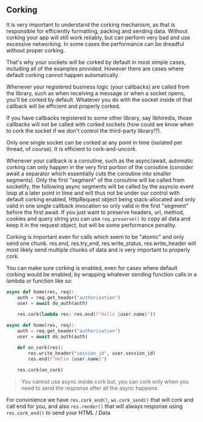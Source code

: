 ## Corking
It is very important to understand the corking mechanism, as that is responsible for efficiently formatting, packing and sending data. Without corking your app will still work reliably, but can perform very bad and use excessive networking. In some cases the performance can be dreadful without proper corking.

That's why your sockets will be corked by default in most simple cases, including all of the examples provided. However there are cases where default corking cannot happen automatically.

Whenever your registered business logic (your callbacks) are called from the library, such as when receiving a message or when a socket opens, you'll be corked by default. Whatever you do with the socket inside of that callback will be efficient and properly corked.

If you have callbacks registered to some other library, say libhiredis, those callbacks will not be called with corked sockets (how could we know when to cork the socket if we don't control the third-party library!?).

Only one single socket can be corked at any point in time (isolated per thread, of course). It is efficient to cork-and-uncork.

Whenever your callback is a coroutine, such as the async/await, automatic corking can only happen in the very first portion of the coroutine (consider await a separator which essentially cuts the coroutine into smaller segments). Only the first "segment" of the coroutine will be called from socketify, the following async segments will be called by the asyncio event loop at a later point in time and will thus not be under our control with default corking enabled, HttpRequest object being stack-allocated and only valid in one single callback invocation so only valid in the first "segment" before the first await.
If you just want to preserve headers, url, method, cookies and query string you can use `req.preserve()` to copy all data and keep it in the request object, but will be some performance penality.

Corking is important even for calls which seem to be "atomic" and only send one chunk. res.end, res.try_end, res.write_status, res.write_header will most likely send multiple chunks of data and is very important to properly cork.

You can make sure corking is enabled, even for cases where default corking would be enabled, by wrapping whatever sending function calls in a lambda or function like so:
```python
async def home(res, req):
    auth = req.get_header("authorization")
    user = await do_auth(auth)
    
    res.cork(lambda res: res.end(f"Hello {user.name}"))
```

```python
async def home(res, req):
    auth = req.get_header("authorization")
    user = await do_auth(auth)

    def on_cork(res):
        res.write_header("session_id", user.session_id)
        res.end(f"Hello {user.name}")
    
    res.cork(on_cork)
```
> You cannot use async inside cork but, you can cork only when you need to send the response after all the async happens

For convinience we have `res.cork_end()`, `ws.cork_send()` that will cork and call end for you, and also `res.render()` that will always response using `res.cork_end()` to send your HTML / Data